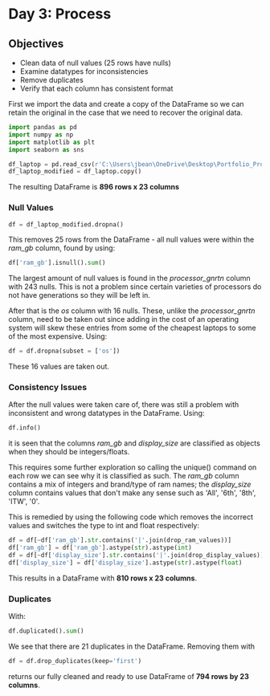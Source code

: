 # Day 3: Process
## Objectives
* Clean data of null values (25 rows have nulls)
* Examine datatypes for inconsistencies 
* Remove duplicates
* Verify that each column has consistent format


First we import the data and create a copy of the DataFrame so we can retain the original in the case that we need to recover the original data.
```python
import pandas as pd
import numpy as np
import matplotlib as plt
import seaborn as sns

df_laptop = pd.read_csv(r'C:\Users\jbean\OneDrive\Desktop\Portfolio_Projects\Year_In_Code\Week_1_Laptop\Week_1_Data\Cleaned_Laptop_data.csv')
df_laptop_modified = df_laptop.copy() 
```
The resulting DataFrame is **896 rows x 23 columns**

### Null Values
```python
df = df_laptop_modified.dropna()
```
This removes 25 rows from the DataFrame - all null values were within the *ram_gb* column, found by using:
```python
df['ram_gb'].isnull().sum()
```

The largest amount of null values is found in the *processor_gnrtn* column with 243 nulls. This is not a problem since certain varieties of processors do not have generations so they will be left in. 

After that is the *os* column with 16 nulls. These, unlike the *processor_gnrtn* column, need to be taken out since adding in the cost of an operating system will skew these entries from some of the cheapest laptops to some of the most expensive.
Using:
```python
df = df.dropna(subset = ['os'])
``` 
These 16 values are taken out.

### Consistency Issues
After the null values were taken care of, there was still a problem with inconsistent and wrong datatypes in the DataFrame. Using:
```python
df.info()
```
it is seen that the columns *ram_gb* and *display_size* are classified as objects when they should be integers/floats.

This requires some further exploration so calling the unique() command on each row we can see why it is classified as such. The *ram_gb* column contains a mix of integers and brand/type of ram names; the *display_size* column contains values that don't make any sense such as 'All', '6th', '8th', 'ITW', '0'. 

This is remedied by using the following code which removes the incorrect values and switches the type to int and float respectively:
```python
df = df[~df['ram_gb'].str.contains('|'.join(drop_ram_values))]
df['ram_gb'] = df['ram_gb'].astype(str).astype(int)
df = df[~df['display_size'].str.contains('|'.join(drop_display_values))]
df['display_size'] = df['display_size'].astype(str).astype(float)
```

This results in a DataFrame with **810 rows x 23 columns**.

### Duplicates
With:
```python
df.duplicated().sum()
```
We see that there are 21 duplicates in the DataFrame. Removing them with 
```python
df = df.drop_duplicates(keep='first')
``` 
returns our fully cleaned and ready to use DataFrame of **794 rows by 23 columns**.
